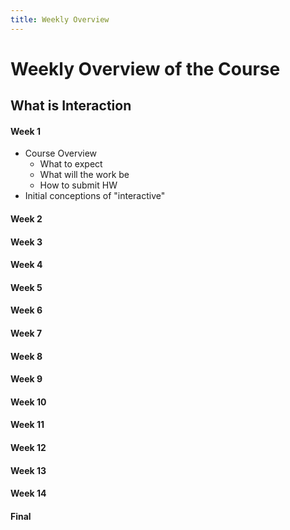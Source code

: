 ```yaml
---
title: Weekly Overview
---
```


# Weekly Overview of the Course




## What is Interaction

#### Week 1
- Course Overview
    - What to expect
    - What will the work be
    - How to submit HW
- Initial conceptions of "interactive"


#### Week 2



#### Week 3



#### Week 4



#### Week 5


#### Week 6



#### Week 7



#### Week 8



#### Week 9



#### Week 10



#### Week 11



#### Week 12





#### Week 13



#### Week 14


#### Final
